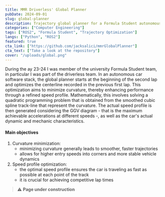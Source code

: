 ```yaml
---
title: MMR Driverless' Global Planner
pubDate: 2024-09-01
slug: global-planner
description: Trajectory global planner for a Formula Student autonomous car.
categories: ["Computer Engineering"]
tags: ["ROS2", "Formula Student", "Trajectory Optimization"]
langs: ["Python", "ROS2"]
featured: true
cta_link: ["https://github.com/jacksalici/mmrGlobalPlanner"]
cta_text: ["Take a look at the repository"]
cover: "/uploads/global.png"
---
```


      
During the ay 23-24 I was member of the university Formula Student team, in particular I was part of the driverless team. In an autonomous car software stack, the global planner starts at the beginning of the second lap and optimizes the centerline recorded in the previous first lap. This optimization aims to minimize curvature, thereby enhancing performance through a refined speed profile. Mathematically, this involves solving a quadratic programming problem that is obtained from the smoothed cubic spline track-line that represent the curvature. The actual speed profile is then generated considering the GGV diagram - that is the maximum achievable accelerations at different speeds -, as well as the car's actual dynamic and mechanic characteristics.




#### Main objectives
1. Curvature minimization:
    - minimizing curvature generally leads to smoother, faster trajectories
    - allows for higher entry speeds into corners and more stable vehicle dynamics
2. Speed profile optimization:
    - the optimal speed profile ensures the car is traveling as fast as possible at each point of the track
    - it is crucial for achieving competitive lap times
  
    
      
      
> ⚠️ **Page under construction**